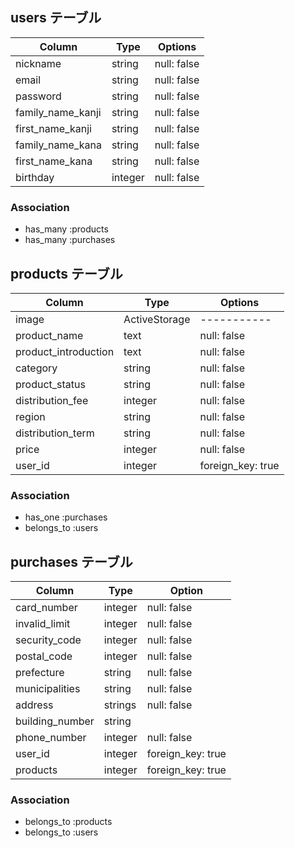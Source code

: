 ## users テーブル

| Column            | Type    | Options     |
| --------          | ------  | ----------- |
| nickname          | string  | null: false |
| email             | string  | null: false |
| password          | string  | null: false |
| family_name_kanji | string  | null: false |
| first_name_kanji  | string  | null: false |
| family_name_kana  | string  | null: false |
| first_name_kana   | string  | null: false |
| birthday          | integer | null: false |

### Association

- has_many :products
- has_many :purchases

## products テーブル

| Column               | Type          | Options     |
| ------               | ------        | ----------- |
| image                | ActiveStorage | ----------- |
| product_name         | text          | null: false |
| product_introduction | text          | null: false |
| category             | string        | null: false |
| product_status       | string        | null: false |
| distribution_fee     | integer       | null: false |
| region               | string        | null: false |
| distribution_term    | string        | null: false |
| price                | integer       | null: false |
| user_id              | integer       | foreign_key: true |

### Association

- has_one    :purchases
- belongs_to :users

## purchases テーブル

| Column          | Type    | Option            |
| ------          | ------- | -----------       |
| card_number     | integer | null: false       |
| invalid_limit   | integer | null: false       |
| security_code   | integer | null: false       |
| postal_code     | integer | null: false       |
| prefecture      | string  | null: false       |
| municipalities  | string  | null: false       |
| address         | strings | null: false       |
| building_number | string  |                   |
| phone_number    | integer | null: false       |
| user_id         | integer | foreign_key: true |
| products        | integer | foreign_key: true |


### Association

- belongs_to :products
- belongs_to :users
